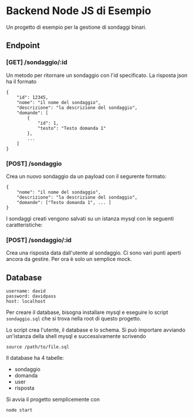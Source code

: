 # Backend Node JS di Esempio

Un progetto di esempio per la gestione di sondaggi binari.

## Endpoint

### [GET] /sondaggio/:id

Un metodo per ritornare un sondaggio con l'id specificato. La risposta json ha il formato

```
{
    "id": 12345,
    "nome": "il nome del sondaggio",
    "descrizione": "la descrizione del sondaggio",
    "domande": [
        {
            "id": 1,
            "testo": "Testo domanda 1"
        },
        ...
    ]
}
```

### [POST] /sondaggio

Crea un nuovo sondaggio da un payload con il segurente formato:

```
{
    "nome": "il nome del sondaggio",
    "descrizione": "la descrizione del sondaggio",
    "domande": ["Testo domanda 1", ... ]
}
```

I sondaggi creati vengono salvati su un istanza mysql con le seguenti caratteristiche:

### [POST] /sondaggio/:id

Crea una risposta data dall'utente al sondaggio. Ci sono vari punti aperti ancora da gestire. Per ora è solo un semplice mock.

## Database

```
username: david
password: davidpass
host: localhost
```

Per creare il database, bisogna installare mysql e eseguire lo script `sondaggio.sql` che si trova nella root di questo progetto.

Lo script crea l'utente, il database e lo schema. Si può importare avviando un'istanza della shell mysql e successivamente scrivendo

```
source /path/to/file.sql
```

Il database ha 4 tabelle:

- sondaggio
- domanda
- user
- risposta

Si avvia il progetto semplicemente con

```
node start
```
